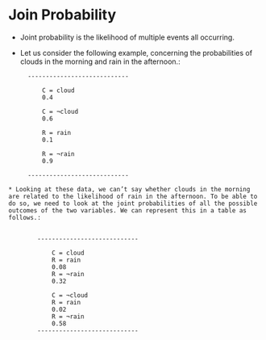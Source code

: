 # Join Probability 

   * Joint probability is the likelihood of multiple events all occurring.

   +  Let us consider the following example, concerning the probabilities of clouds in the morning and rain in the afternoon.:

            ----------------------------
                
                C = cloud
                0.4
                
                C = ¬cloud
                0.6
                
                R = rain
                0.1
                
                R = ¬rain
                0.9

            ----------------------------


    * Looking at these data, we can’t say whether clouds in the morning are related to the likelihood of rain in the afternoon. To be able to do so, we need to look at the joint probabilities of all the possible outcomes of the two variables. We can represent this in a table as follows.:
            
            
            ----------------------------
                                
                C = cloud
                R = rain
                0.08
                R = ¬rain
                0.32
                
                C = ¬cloud
                R = rain
                0.02
                R = ¬rain
                0.58 
            ----------------------------

